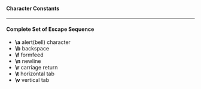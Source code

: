 #### Character Constants
***


#### Complete Set of Escape Sequence

- **\a**     alert(bell) character
- **\b**     backspace
- **\f**     formfeed
- **\n**     newline
- **\r**     carriage return
- **\t**     horizontal tab
- **\v**     vertical tab

